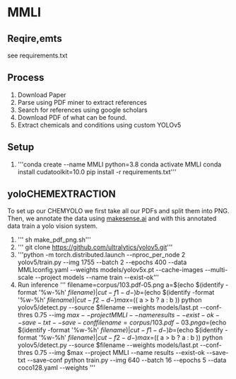 # MMLI

## Reqire,emts
see requirements.txt

## Process
1. Download Paper
2. Parse using PDF miner to extract references
3. Search for references using google scholars
4. Download PDF of what can be found.
5. Extract chemicals and conditions using custom YOLOv5


## Setup
1. '''conda create --name MMLI python=3.8
conda activate MMLI
conda install cudatoolkit=10.0
pip install -r requirements.txt'''
## yoloCHEMEXTRACTION
To set up our CHEMYOLO we first take all our PDFs and split them into PNG. Then, we annotate the data using [makesense.ai](makesense.ai) and with this annotated data train a yolo vision system. 

1. ''' sh make_pdf_png.sh'''
2. ''' git clone https://github.com/ultralytics/yolov5.git'''
3. '''python -m torch.distributed.launch --nproc_per_node 2 yolov5/train.py --img 1755 --batch 2 --epochs 400 --data MMLIconfig.yaml --weights models/yolov5x.pt --cache-images --multi-scale --project models --name train --exist-ok'''
4. Run inference
'''
filename=corpus/103.pdf-05.png
a=$(echo $(identify -format '%w-%h' $filename) | cut -f1 -d-)
b=$(echo $(identify -format '%w-%h' $filename) | cut -f2 -d-)
max=$(( a > b ? a : b ))
python yolov5/detect.py --source $filename --weights models/last.pt --conf-thres 0.75 --img $max --project MMLI --name results --exist-ok --save-txt --save-conf
filename=corpus/103.pdf-03.png
a=$(echo $(identify -format '%w-%h' $filename) | cut -f1 -d-)
b=$(echo $(identify -format '%w-%h' $filename) | cut -f2 -d-)
max=$(( a > b ? a : b ))
python yolov5/detect.py --source $filename --weights models/last.pt --conf-thres 0.75 --img $max --project MMLI --name results --exist-ok --save-txt --save-conf
python train.py --img 640 --batch 16 --epochs 5 --data coco128.yaml --weights
'''
